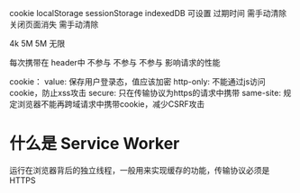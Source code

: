 cookie    localStorage    sessionStorage   indexedDB
可设置
过期时间     需手动清除        关闭页面消失      需手动清除

  4k          5M               5M            无限

每次携带在
header中      不参与            不参与         不参与
影响请求的性能


cookie：
  value: 保存用户登录态，值应该加密
  http-only: 不能通过js访问cookie，防止xss攻击
  secure: 只在传输协议为https的请求中携带
  same-site: 规定浏览器不能再跨域请求中携带cookie，减少CSRF攻击



# 什么是 Service Worker
运行在浏览器背后的独立线程，一般用来实现缓存的功能，传输协议必须是HTTPS



